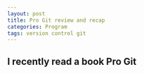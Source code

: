 ```yaml
---
layout: post
title: Pro Git review and recap
categories: Program
tags: version control git
---
```


## I recently read a book Pro Git
